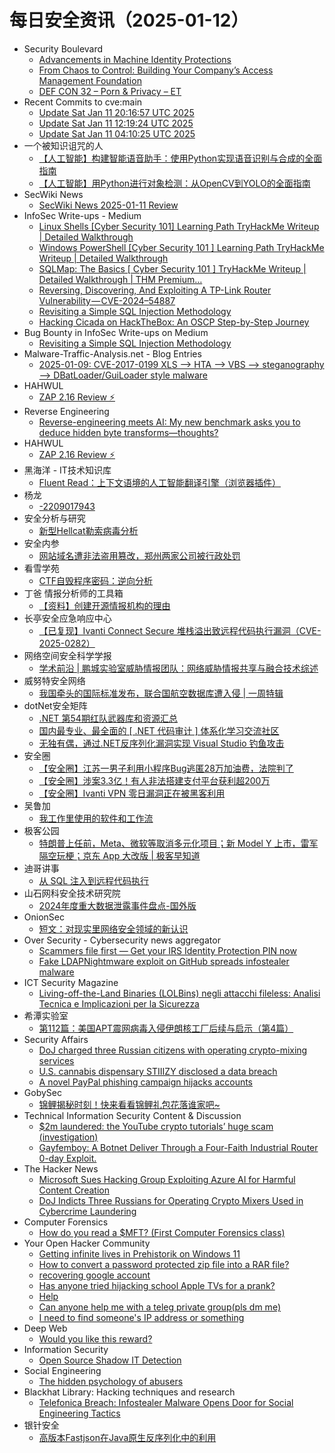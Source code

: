 # 每日安全资讯（2025-01-12）

- Security Boulevard
  - [Advancements in Machine Identity Protections](https://securityboulevard.com/2025/01/advancements-in-machine-identity-protections/)
  - [From Chaos to Control: Building Your Company’s Access Management Foundation](https://securityboulevard.com/2025/01/from-chaos-to-control-building-your-companys-access-management-foundation/)
  - [DEF CON 32 –  Porn & Privacy – ET](https://securityboulevard.com/2025/01/def-con-32-porn-privacy-et/)
- Recent Commits to cve:main
  - [Update Sat Jan 11 20:16:57 UTC 2025](https://github.com/trickest/cve/commit/a529fd5d50c90c432baec70219470b5f625a25a0)
  - [Update Sat Jan 11 12:19:24 UTC 2025](https://github.com/trickest/cve/commit/4ee809fb0c944239e63a757ad04299a07cefae04)
  - [Update Sat Jan 11 04:10:25 UTC 2025](https://github.com/trickest/cve/commit/b1d77c9032f2c34f807b30264034a2a5ea416a0b)
- 一个被知识诅咒的人
  - [【人工智能】构建智能语音助手：使用Python实现语音识别与合成的全面指南](https://blog.csdn.net/nokiaguy/article/details/145075956)
  - [【人工智能】用Python进行对象检测：从OpenCV到YOLO的全面指南](https://blog.csdn.net/nokiaguy/article/details/145075935)
- SecWiki News
  - [SecWiki News 2025-01-11 Review](http://www.sec-wiki.com/?2025-01-11)
- InfoSec Write-ups - Medium
  - [Linux Shells [Cyber Security 101] Learning Path TryHackMe Writeup | Detailed Walkthrough](https://infosecwriteups.com/linux-shells-cyber-security-101-learning-path-tryhackme-writeup-detailed-walkthrough-440e6863fb1a?source=rss----7b722bfd1b8d---4)
  - [Windows PowerShell [Cyber Security 101 ] Learning Path TryHackMe Writeup | Detailed Walkthrough](https://infosecwriteups.com/windows-powershell-cyber-security-101-learning-path-tryhackme-writeup-detailed-walkthrough-958e3f1ec51b?source=rss----7b722bfd1b8d---4)
  - [SQLMap: The Basics [ Cyber Security 101 ] TryHackMe Writeup | Detailed Walkthrough | THM Premium…](https://infosecwriteups.com/sqlmap-the-basics-cyber-security-101-tryhackme-writeup-detailed-walkthrough-thm-premium-9c04f57cc574?source=rss----7b722bfd1b8d---4)
  - [Reversing, Discovering, And Exploiting A TP-Link Router Vulnerability — CVE-2024–54887](https://infosecwriteups.com/reversing-discovering-and-exploiting-a-tp-link-router-vulnerability-cve-2024-54887-341552c4b104?source=rss----7b722bfd1b8d---4)
  - [Revisiting a Simple SQL Injection Methodology](https://infosecwriteups.com/revisiting-a-simple-sql-injection-methodology-ecd42634a21e?source=rss----7b722bfd1b8d---4)
  - [Hacking Cicada on HackTheBox: An OSCP Step-by-Step Journey](https://infosecwriteups.com/hacking-cicada-on-hackthebox-an-oscp-step-by-step-journey-abd7e56ab53e?source=rss----7b722bfd1b8d---4)
- Bug Bounty in InfoSec Write-ups on Medium
  - [Revisiting a Simple SQL Injection Methodology](https://infosecwriteups.com/revisiting-a-simple-sql-injection-methodology-ecd42634a21e?source=rss----7b722bfd1b8d--bug_bounty)
- Malware-Traffic-Analysis.net - Blog Entries
  - [2025-01-09: CVE-2017-0199 XLS --> HTA --> VBS --> steganography --> DBatLoader/GuiLoader style malware](https://www.malware-traffic-analysis.net/2025/01/09/index.html)
- HAHWUL
  - [ZAP 2.16 Review ⚡️](https://www.hahwul.com/2025/01/11/zap-2-16-review/)
- Reverse Engineering
  - [Reverse-engineering meets AI: My new benchmark asks you to deduce hidden byte transforms—thoughts?](https://www.reddit.com/r/ReverseEngineering/comments/1hyuf9w/reverseengineering_meets_ai_my_new_benchmark_asks/)
- HAHWUL
  - [ZAP 2.16 Review ⚡️](https://www.hahwul.com/2025/01/11/zap-2-16-review/)
- 黑海洋 - IT技术知识库
  - [Fluent Read：上下文语境的人工智能翻译引擎（浏览器插件）](https://blog.upx8.com/4651)
- 杨龙
  - [-2209017943](https://www.yanglong.pro/2209017943-2/)
- 安全分析与研究
  - [新型Hellcat勒索病毒分析](https://mp.weixin.qq.com/s?__biz=MzA4ODEyODA3MQ==&mid=2247489905&idx=1&sn=d221af8624b76e73a62cffd81d4afb24&chksm=902fb659a7583f4f105f2bc9bb1490bdf8d2781611e9f73c12246ee56ca3b7525b5263d975bd&scene=58&subscene=0#rd)
- 安全内参
  - [网站域名遭非法盗用篡改，郑州两家公司被行政处罚](https://mp.weixin.qq.com/s?__biz=MzI4NDY2MDMwMw==&mid=2247513467&idx=1&sn=3ea80990fd1c334a5bbf3e29305787b1&chksm=ebfaf25bdc8d7b4dad90dcea755636cf357c28f3dcec82aaf943cbeefa88a5b135fbdc372038&scene=58&subscene=0#rd)
- 看雪学苑
  - [CTF自毁程序密码：逆向分析](https://mp.weixin.qq.com/s?__biz=MjM5NTc2MDYxMw==&mid=2458588573&idx=1&sn=c40b84e0094dfcbca49818f166d4c1f8&chksm=b18c251786fbac0172b4c573bca3dbdc17e0efad3bf6e5dace210a9b96023fdf89feccf64ba1&scene=58&subscene=0#rd)
- 丁爸 情报分析师的工具箱
  - [【资料】创建开源情报机构的理由](https://mp.weixin.qq.com/s?__biz=MzI2MTE0NTE3Mw==&mid=2651148500&idx=1&sn=6cb5b45ccad95f39148ef2240c25d8f8&chksm=f1af27eec6d8aef85b73213a31ddbb5ff35a3ab0c56351b3885e6105b67a593a975858b141d8&scene=58&subscene=0#rd)
- 长亭安全应急响应中心
  - [【已复现】Ivanti Connect Secure 堆栈溢出致远程代码执行漏洞（CVE-2025-0282）](https://mp.weixin.qq.com/s?__biz=MzIwMDk1MjMyMg==&mid=2247492691&idx=1&sn=e1d64db4b8957907e6417a61d2c40fa4&chksm=96f7fb3ea1807228c78b8469fdfa3a9fad83374094781eb88c48ae6e598331b3bd87ae4c659c&scene=58&subscene=0#rd)
- 网络空间安全科学学报
  - [学术前沿 | 鹏城实验室威胁情报团队：网络威胁情报共享与融合技术综述](https://mp.weixin.qq.com/s?__biz=MzI0NjU2NDMwNQ==&mid=2247504587&idx=1&sn=4eaf1ab6a4b15883ae9a77be4357a271&chksm=e9bfc675dec84f63b347462da5f7bce1abed74f36bf037a16432d25f075367ff3d1fd224cdf6&scene=58&subscene=0#rd)
- 威努特安全网络
  - [我国牵头的国际标准发布，联合国航空数据库遭入侵 | 一周特辑](https://mp.weixin.qq.com/s?__biz=MzAwNTgyODU3NQ==&mid=2651130318&idx=1&sn=322960576db32a5d4485b1c0dc16d542&chksm=80e7137eb7909a680deaa85714119cb89492b504024287b112b4cab04f1b3fdc24bbab99c3e0&scene=58&subscene=0#rd)
- dotNet安全矩阵
  - [.NET 第54期红队武器库和资源汇总](https://mp.weixin.qq.com/s?__biz=MzUyOTc3NTQ5MA==&mid=2247498152&idx=1&sn=e082b4077e255091892be37fff847a78&chksm=fa595745cd2ede53bf9b66ae351f313cf7bf5dd1650cf01cd2dab30f1a615a0813a8427e859a&scene=58&subscene=0#rd)
  - [国内最专业、最全面的 [ .NET 代码审计 ] 体系化学习交流社区](https://mp.weixin.qq.com/s?__biz=MzUyOTc3NTQ5MA==&mid=2247498152&idx=2&sn=68b7c98d93dba9cd5cb2feb37795f5c0&chksm=fa595745cd2ede5310d59456ace4b1b2d00ad3e60a2946ee0a394adc50759ab9b978584b956a&scene=58&subscene=0#rd)
  - [无独有偶，通过.NET反序列化漏洞实现 Visual Studio 钓鱼攻击](https://mp.weixin.qq.com/s?__biz=MzUyOTc3NTQ5MA==&mid=2247498152&idx=3&sn=a45de16edbca5168f73ea7ed4ffeca36&chksm=fa595745cd2ede53cd0f763edff055aeced78d85bdeea1f2be5fd2d80d72a65ed86e0df928f3&scene=58&subscene=0#rd)
- 安全圈
  - [【安全圈】江苏一男子利用小程序Bug逃匿28万加油费，法院判了](https://mp.weixin.qq.com/s?__biz=MzIzMzE4NDU1OQ==&mid=2652067274&idx=1&sn=5bef640b5980a10e736f5e8b28bb6773&chksm=f36e798ac419f09cdbd5129a3bf75829108cf7f7a7de0b1d6ac854dbbb635e3a6b7d50a7bd0d&scene=58&subscene=0#rd)
  - [【安全圈】涉案3.3亿！有人非法搭建支付平台获利超200万](https://mp.weixin.qq.com/s?__biz=MzIzMzE4NDU1OQ==&mid=2652067274&idx=2&sn=792e4a8d18c9865be6e1131bf29116e9&chksm=f36e798ac419f09c4674ed1ba0a3d10573e7a3ba50adc72984e3afc698d37c2172cb8076dc0b&scene=58&subscene=0#rd)
  - [【安全圈】Ivanti VPN 零日漏洞正在被黑客利用](https://mp.weixin.qq.com/s?__biz=MzIzMzE4NDU1OQ==&mid=2652067274&idx=3&sn=8eb5cc6c0a00bef351ca6ec387133310&chksm=f36e798ac419f09cca9472d89e0009706062cc803d7b61065e39083441ba8c9e646c932b6efe&scene=58&subscene=0#rd)
- 吴鲁加
  - [我工作里使用的软件和工作流](https://mp.weixin.qq.com/s?__biz=Mzg5NDY4ODM1MA==&mid=2247485135&idx=1&sn=0510f35c72516e30adcd494474dd6df1&chksm=c01a8bfef76d02e8f7fb3e9696d8b0cee09ab8dee030fe992b916e71468791be793abbc80527&scene=58&subscene=0#rd)
- 极客公园
  - [特朗普上任前，Meta、微软等取消多元化项目；新 Model Y 上市，雷军隔空玩梗；京东 App 大改版 | 极客早知道](https://mp.weixin.qq.com/s?__biz=MTMwNDMwODQ0MQ==&mid=2653071834&idx=1&sn=9726e5881ed20e810b87b68ef06af200&chksm=7e57d46c49205d7a678f880e93b38ad8df5661f949d2dd27442559ef9f751a6af0d9bc2b6514&scene=58&subscene=0#rd)
- 迪哥讲事
  - [从 SQL 注入到远程代码执行](https://mp.weixin.qq.com/s?__biz=MzIzMTIzNTM0MA==&mid=2247496813&idx=1&sn=eab6d19d242d637c1797d76ec3ae43fa&chksm=e8a5fe0edfd277188a3ce54336fe9ddf992716daadef1e899d9d6e4de34f5c25335a2222782c&scene=58&subscene=0#rd)
- 山石网科安全技术研究院
  - [2024年度重大数据泄露事件盘点-国外版](https://mp.weixin.qq.com/s?__biz=MzUzMDUxNTE1Mw==&mid=2247509629&idx=1&sn=29247d0381639fa3501942c67c219470&chksm=fa5273c3cd25fad5d99967bf051e1337733f3c3082433d432cf1da5a2100a7b651661c585277&scene=58&subscene=0#rd)
- OnionSec
  - [短文：对现实里网络安全领域的新认识](https://mp.weixin.qq.com/s?__biz=MzUyMTUwMzI3Ng==&mid=2247485562&idx=1&sn=8b6790ca85055bf567130a044261ebda&chksm=f9db5f39ceacd62f1d9d93c36893e92be17a408acced658927b37d165077e523234bfe823d95&scene=58&subscene=0#rd)
- Over Security - Cybersecurity news aggregator
  - [Scammers file first — Get your IRS Identity Protection PIN now](https://www.bleepingcomputer.com/news/security/scammers-file-first-get-your-irs-identity-protection-pin-now/)
  - [Fake LDAPNightmware exploit on GitHub spreads infostealer malware](https://www.bleepingcomputer.com/news/security/fake-ldapnightmware-exploit-on-github-spreads-infostealer-malware/)
- ICT Security Magazine
  - [Living-off-the-Land Binaries (LOLBins) negli attacchi fileless: Analisi Tecnica e Implicazioni per la Sicurezza](https://www.ictsecuritymagazine.com/articoli/living-off-the-land-binaries-lolbins/)
- 希潭实验室
  - [第112篇：美国APT震网病毒入侵伊朗核工厂后续与启示（第4篇）](https://mp.weixin.qq.com/s?__biz=MzkzMjI1NjI3Ng==&mid=2247487306&idx=1&sn=00dc7cf337a613d22207cecd7674ec88&chksm=c25fc031f5284927d968a7121718ccfa82db72798405bf0100bd1d248c3cb88d1360e288e491&scene=58&subscene=0#rd)
- Security Affairs
  - [DoJ charged three Russian citizens with operating crypto-mixing services](https://securityaffairs.com/172957/cyber-crime/doj-charged-russian-citizens-with-operating-crypto-mixing-services.html)
  - [U.S. cannabis dispensary STIIIZY disclosed a data breach](https://securityaffairs.com/172950/data-breach/marijuana-dispensary-stiiizy-data-breach.html)
  - [A novel PayPal phishing campaign hijacks accounts](https://securityaffairs.com/172935/cyber-crime/paypal-phishing-campaign-hijacks-accounts.html)
- GobySec
  - [锦鲤揭秘时刻！快来看看锦鲤礼包花落谁家吧~](https://mp.weixin.qq.com/s?__biz=MzI4MzcwNTAzOQ==&mid=2247545717&idx=1&sn=309283dd2ed10d791e052cf798b5e174&chksm=eb84d8d5dcf351c3ade60c164cef5dcf834d3e5db4c15add66752b789281fb770f82226b0664&scene=58&subscene=0#rd)
- Technical Information Security Content & Discussion
  - [$2m laundered: the YouTube crypto tutorials’ huge scam (investigation)](https://www.reddit.com/r/netsec/comments/1hz54x4/2m_laundered_the_youtube_crypto_tutorials_huge/)
  - [Gayfemboy: A Botnet Deliver Through a Four-Faith Industrial Router 0-day Exploit.](https://www.reddit.com/r/netsec/comments/1hyjjpb/gayfemboy_a_botnet_deliver_through_a_fourfaith/)
- The Hacker News
  - [Microsoft Sues Hacking Group Exploiting Azure AI for Harmful Content Creation](https://thehackernews.com/2025/01/microsoft-sues-hacking-group-exploiting.html)
  - [DoJ Indicts Three Russians for Operating Crypto Mixers Used in Cybercrime Laundering](https://thehackernews.com/2025/01/doj-indicts-three-russians-for.html)
- Computer Forensics
  - [How do you read a $MFT? (First Computer Forensics class)](https://www.reddit.com/r/computerforensics/comments/1hyvbdc/how_do_you_read_a_mft_first_computer_forensics/)
- Your Open Hacker Community
  - [Getting infinite lives in Prehistorik on Windows 11](https://www.reddit.com/r/HowToHack/comments/1hz6pee/getting_infinite_lives_in_prehistorik_on_windows/)
  - [How to convert a password protected zip file into a RAR file?](https://www.reddit.com/r/HowToHack/comments/1hz3bgu/how_to_convert_a_password_protected_zip_file_into/)
  - [recovering google account](https://www.reddit.com/r/HowToHack/comments/1hyx8qq/recovering_google_account/)
  - [Has anyone tried hijacking school Apple TVs for a prank?](https://www.reddit.com/r/HowToHack/comments/1hz3nxz/has_anyone_tried_hijacking_school_apple_tvs_for_a/)
  - [Help](https://www.reddit.com/r/HowToHack/comments/1hyzqf5/help/)
  - [Can anyone help me with a teleg private group(pls dm me)](https://www.reddit.com/r/HowToHack/comments/1hyzpji/can_anyone_help_me_with_a_teleg_private_grouppls/)
  - [I need to find someone's IP address or something](https://www.reddit.com/r/HowToHack/comments/1hyzxt3/i_need_to_find_someones_ip_address_or_something/)
- Deep Web
  - [Would you like this reward?](https://www.reddit.com/r/deepweb/comments/1hz9bjv/would_you_like_this_reward/)
- Information Security
  - [Open Source Shadow IT Detection](https://www.reddit.com/r/Information_Security/comments/1hyoren/open_source_shadow_it_detection/)
- Social Engineering
  - [The hidden psychology of abusers](https://www.reddit.com/r/SocialEngineering/comments/1hyxk74/the_hidden_psychology_of_abusers/)
- Blackhat Library: Hacking techniques and research
  - [Telefonica Breach: Infostealer Malware Opens Door for Social Engineering Tactics](https://www.reddit.com/r/blackhat/comments/1hysvc3/telefonica_breach_infostealer_malware_opens_door/)
- 银针安全
  - [高版本Fastjson在Java原生反序列化中的利用](https://mp.weixin.qq.com/s?__biz=Mzg2MDY2ODc5MA==&mid=2247484185&idx=1&sn=9068c43597d87c94568fe70974fd6365&chksm=ce239500f9541c160287b545120d6495c7a2aa9c5c75e0ad101c7a3d3600e86ea6b64ef75f63&scene=58&subscene=0#rd)
